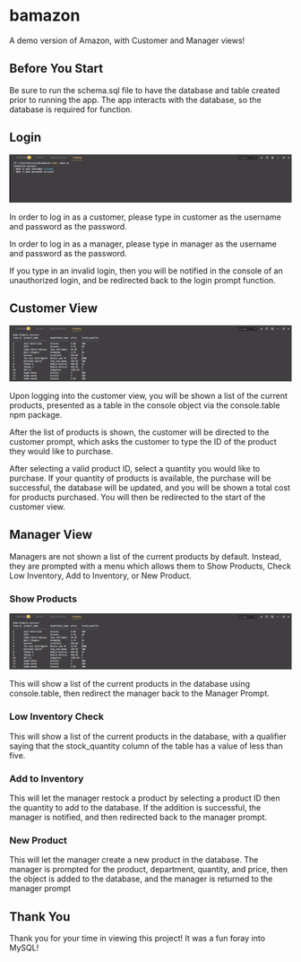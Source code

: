 # bamazon

A demo version of Amazon, with Customer and Manager views!

## Before You Start

Be sure to run the schema.sql file to have the database and table created prior to running the app. The app interacts with the database, so the database is required for function.

## Login

![login](https://github.com/Sonic12040/bamazon/blob/master/assets/readme/login.png)

In order to log in as a customer, please type in customer as the username and password as the password.

In order to log in as a manager, please type in manager as the username and password as the password.

If you type in an invalid login, then you will be notified in the console of an unauthorized login, and be redirected back to the login prompt function.

## Customer View

![show products](https://github.com/Sonic12040/bamazon/blob/master/assets/readme/showProducts.png)

Upon logging into the customer view, you will be shown a list of the current products, presented as a table in the console object via the console.table npm package.

After the list of products is shown, the customer will be directed to the customer prompt, which asks the customer to type the ID of the product they would like to purchase.

After selecting a valid product ID, select a quantity you would like to purchase. If your quantity of products is available, the purchase will be successful, the database will be updated, and you will be shown a total cost for products purchased. You will then be redirected to the start of the customer view.

## Manager View

Managers are not shown a list of the current products by default. Instead, they are prompted with a menu which allows them to Show Products, Check Low Inventory, Add to Inventory, or New Product.

### Show Products

![show products](https://github.com/Sonic12040/bamazon/blob/master/assets/readme/showProducts.png)

This will show a list of the current products in the database using console.table, then redirect the manager back to the Manager Prompt.

### Low Inventory Check

This will show a list of the current products in the database, with a qualifier saying that the stock_quantity column of the table has a value of less than five.

### Add to Inventory

This will let the manager restock a product by selecting a product ID then the quantity to add to the database. If the addition is successful, the manager is notified, and then redirected back to the manager prompt.

### New Product

This will let the manager create a new product in the database. The manager is prompted for the product, department, quantity, and price, then the object is added to the database, and the manager is returned to the manager prompt


## Thank You

Thank you for your time in viewing this project! It was a fun foray into MySQL!